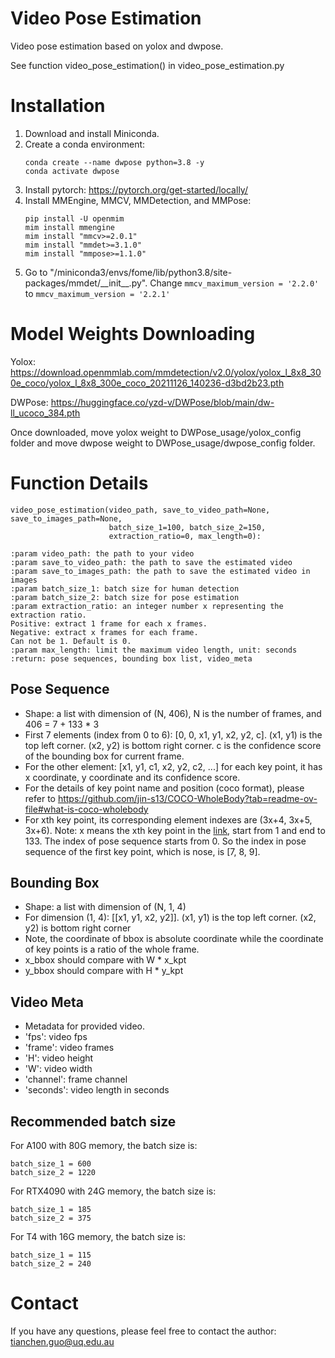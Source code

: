# Video Pose Estimation

Video pose estimation based on yolox and dwpose.

See function video_pose_estimation() in video_pose_estimation.py

# Installation
1. Download and install Miniconda.
2. Create a conda environment:
    ```
    conda create --name dwpose python=3.8 -y
    conda activate dwpose
    ```
3. Install pytorch: https://pytorch.org/get-started/locally/
4. Install MMEngine, MMCV, MMDetection, and MMPose:
    ```
    pip install -U openmim
    mim install mmengine
    mim install "mmcv>=2.0.1"
    mim install "mmdet>=3.1.0"
    mim install "mmpose>=1.1.0"
    ```
5. Go to "/miniconda3/envs/fome/lib/python3.8/site-packages/mmdet/\_\_init__.py". 
   Change `mmcv_maximum_version = '2.2.0'` to `mmcv_maximum_version = '2.2.1'`

# Model Weights Downloading
Yolox: https://download.openmmlab.com/mmdetection/v2.0/yolox/yolox_l_8x8_300e_coco/yolox_l_8x8_300e_coco_20211126_140236-d3bd2b23.pth

DWPose: https://huggingface.co/yzd-v/DWPose/blob/main/dw-ll_ucoco_384.pth

Once downloaded, move yolox weight to DWPose_usage/yolox_config folder and move dwpose weight to DWPose_usage/dwpose_config folder.


# Function Details
    video_pose_estimation(video_path, save_to_video_path=None, save_to_images_path=None,
                          batch_size_1=100, batch_size_2=150,
                          extraction_ratio=0, max_length=0):

    :param video_path: the path to your video
    :param save_to_video_path: the path to save the estimated video
    :param save_to_images_path: the path to save the estimated video in images
    :param batch_size_1: batch size for human detection
    :param batch_size_2: batch size for pose estimation
    :param extraction_ratio: an integer number x representing the extraction ratio.
    Positive: extract 1 frame for each x frames.
    Negative: extract x frames for each frame.
    Can not be 1. Default is 0.
    :param max_length: limit the maximum video length, unit: seconds
    :return: pose sequences, bounding box list, video_meta


## Pose Sequence

- Shape: a list with dimension of (N, 406), N is the number of frames, and 406 = 7 + 133 * 3
- First 7 elements (index from 0 to 6): [0, 0, x1, y1, x2, y2, c]. (x1, y1) is the 
  top left corner. (x2, y2) is bottom right corner. c is the confidence
  score of the bounding box for current frame.
- For the other element: [x1, y1, c1, x2, y2, c2, ...] for each key point, it has x coordinate,
  y coordinate and its confidence score. 
- For the details of key point name and position (coco format), please refer to https://github.com/jin-s13/COCO-WholeBody?tab=readme-ov-file#what-is-coco-wholebody
- For xth key point, its corresponding element indexes are (3x+4, 3x+5, 3x+6).
  Note: x means the xth key point in the [link](https://github.com/jin-s13/COCO-WholeBody/blob/master/imgs/Fig2_anno.png), start from 1 and end to 133. The index of pose sequence
  starts from 0. So the index in pose sequence of the first key point, which is nose, is [7, 8, 9].


## Bounding Box 

- Shape: a list with dimension of (N, 1, 4)
- For dimension (1, 4): [[x1, y1, x2, y2]]. (x1, y1) is the 
  top left corner. (x2, y2) is bottom right corner
- Note, the coordinate of bbox is absolute coordinate while
  the coordinate of key points is a ratio of the whole frame.
- x_bbox should compare with W * x_kpt
- y_bbox should compare with H * y_kpt


## Video Meta

- Metadata for provided video.
- 'fps': video fps
- 'frame': video frames
- 'H': video height
- 'W': video width
- 'channel': frame channel
- 'seconds': video length in seconds


## Recommended batch size
For A100 with 80G memory, the batch size is:

    batch_size_1 = 600
    batch_size_2 = 1220

For RTX4090 with 24G memory, the batch size is:

    batch_size_1 = 185
    batch_size_2 = 375

For T4 with 16G memory, the batch size is:

    batch_size_1 = 115
    batch_size_2 = 240

# Contact
If you have any questions, please feel free to contact the author: tianchen.guo@uq.edu.au